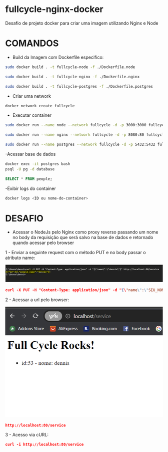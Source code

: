 # fullcycle-nginx-docker

Desafio de projeto docker para criar uma imagem utilizando Nginx e Node

# COMANDOS

- Build da Imagem com Dockerfile especifico:
```bash
sudo docker build . -t fullcycle-node -f ./Dockerfile.node
```

```bash
sudo docker build . -t fullcycle-nginx -f ./Dockerfile.nginx
```

```bash
sudo docker build . -t fullcycle-postgres -f ./Dockerfile.postgres
```
 
- Criar uma network

```bash
docker network create fullcycle
```


- Executar container

```bash
sudo docker run --name node --network fullcycle -d -p 3000:3000 fullcycle-node
```

```bash
sudo docker run --name nginx --network fullcycle -d -p 8080:80 fullcycle-nginx
```

```bash
sudo docker run --name postgres --network fullcycle -d -p 5432:5432 fullcycle-postgres
```

-Acessar base de dados

```bash
docker exec -it postgres bash
psql -U pg -d database
```

```sql
SELECT * FROM people;
```

-Exibir logs do container
```bash
docker logs <ID ou nome-do-container>
```


# DESAFIO

- Acessar o NodeJs pelo Nginx como proxy reverso passando um nome no body da requisição que será salvo na base de dados e retornado quando acessar pelo browser

1 - Enviar a seguinte request com o método PUT e no body passar o atributo name:

![Imagem com menos de 2MB](imagens/enviar_request.png)

```json
curl -X PUT -H "Content-Type: application/json" -d "{\"name\":\"SEU_NOME\"}" http://localhost:80/service
```


2 - Acessar a url pelo browser:

![Imagem com menos de 2MB](imagens/acesso.png)

```json
http://localhost:80/service
```

3 - Acesso via cURL:

```json
curl -i http://localhost:80/service
```
